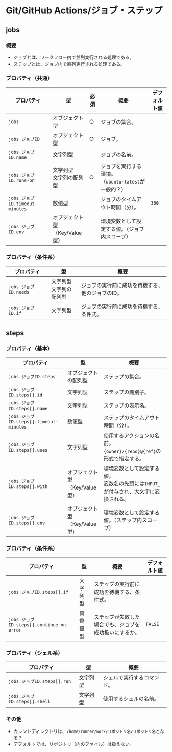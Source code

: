 # Git/GitHub Actions/ジョブ・ステップ

## jobs

### 概要

- ジョブとは、ワークフロー内で並列実行される処理である。
- ステップとは、ジョブ内で直列実行される処理である。

### プロパティ（共通）

| プロパティ                      | 型                                  | 必須 | 概要                                                      | デフォルト値 |
| ------------------------------- | ----------------------------------- | ---- | --------------------------------------------------------- | ------------ |
| `jobs`                          | オブジェクト型                      | ○    | ジョブの集合。                                            |              |
| `jobs.ジョブID`                 | オブジェクト型                      | ○    | ジョブ。                                                  |              |
| `jobs.ジョブID.name`            | 文字列型                            |      | ジョブの名前。                                            |              |
| `jobs.ジョブID.runs-on`         | 文字列型<br />文字列の配列型        | ○    | ジョブを実行する環境。<br />（`ubuntu-latest`が一般的？） |              |
| `jobs.ジョブID.timeout-minutes` | 数値型                              |      | ジョブのタイムアウト時間（分）。                          | `360`        |
| `jobs.ジョブID.env`             | オブジェクト型<br />（Key/Value型） |      | 環境変数として設定する値。（ジョブ内スコープ）            |              |

### プロパティ（条件系）

| プロパティ            | 型                           | 概要                                             |
| --------------------- | ---------------------------- | ------------------------------------------------ |
| `jobs.ジョブID.needs` | 文字列型<br />文字列の配列型 | ジョブの実行前に成功を待機する、他のジョブのID。 |
| `jobs.ジョブID.if`    | 文字列型                     | ジョブの実行前に成功を待機する、条件式。         |

## steps

### プロパティ（基本）

| プロパティ                              | 型                                  | 概要                                                         |
| --------------------------------------- | ----------------------------------- | ------------------------------------------------------------ |
| `jobs.ジョブID.steps`                   | オブジェクトの配列型                | ステップの集合。                                             |
| `jobs.ジョブID.steps[].id`              | 文字列型                            | ステップの識別子。                                           |
| `jobs.ジョブID.steps[].name`            | 文字列型                            | ステップの表示名。                                           |
| `jobs.ジョブID.steps[].timeout-minutes` | 数値型                              | ステップのタイムアウト時間（分）。                           |
| `jobs.ジョブID.steps[].uses`            | 文字列型                            | 使用するアクションの名前。<br />`{owner}/{repo}@{ref}`の形式で指定する。 |
| `jobs.ジョブID.steps[].with`            | オブジェクト型<br />（Key/Value型） | 環境変数として設定する値。<br />変数名の先頭には`INPUT_`が付与され、大文字に変換される。 |
| `jobs.ジョブID.steps[].env`             | オブジェクト型<br />（Key/Value型） | 環境変数として設定する値。（ステップ内スコープ）             |

### プロパティ（条件系）

| プロパティ                                | 型       | 概要                                                   | デフォルト値 |
| ----------------------------------------- | -------- | ------------------------------------------------------ | ------------ |
| `jobs.ジョブID.steps[].if`                | 文字列型 | ステップの実行前に成功を待機する、条件式。             |              |
| `jobs.ジョブID.steps[].continue-on-error` | 真偽値型 | ステップが失敗した場合でも、ジョブを成功扱いにするか。 | `FALSE`      |

### プロパティ（シェル系）

| プロパティ                    | 型       | 概要                       |
| ----------------------------- | -------- | -------------------------- |
| `jobs.ジョブID.steps[].run`   | 文字列型 | シェルで実行するコマンド。 |
| `jobs.ジョブID.steps[].shell` | 文字列型 | 使用するシェルの名前。     |

### その他

- カレントディレクトリは、`/home/runner/work/リポジトリ名/リポジトリ名`となる？
- デフォルトでは、リポジトリ（内のファイル）は扱えない。
